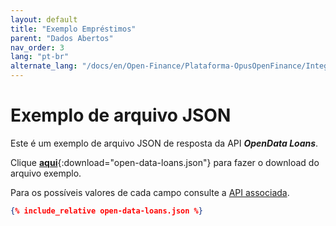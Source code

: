 ```yaml
---
layout: default
title: "Exemplo Empréstimos"
parent: "Dados Abertos"
nav_order: 3
lang: "pt-br"
alternate_lang: "/docs/en/Open-Finance/Plataforma-OpusOpenFinance/Integração/apis-dados-abertos/DadosAbertos-Loans/"
---
```


# Exemplo de arquivo JSON

Este é um exemplo de arquivo JSON de resposta da API ***OpenData Loans***.

Clique [**aqui**](open-data-loans.json){:download="open-data-loans.json"} para fazer o download do arquivo exemplo.

Para os possíveis valores de cada campo consulte a [API associada][Link-API].

```json
{% include_relative open-data-loans.json %}
```

[Link-API]: ../../../../swagger-ui/index.html?api=open-data-loans
